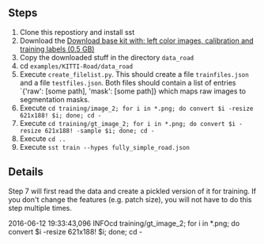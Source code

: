 ## Steps

1. Clone this repostiory and install sst
2. Download the [Download base kit with: left color images, calibration and training labels (0.5 GB)](http://www.cvlibs.net/datasets/kitti/eval_road.php)
3. Copy the downloaded stuff in the directory `data_road`
4. cd `examples/KITTI-Road/data_road`
5. Execute `create_filelist.py`. This should create a file `trainfiles.json`
   and a file `testfiles.json`. Both files should contain a list of entries
   `{'raw': [some path], 'mask': [some path]} which maps raw images to
   segmentation masks.
6. Execute `cd training/image_2; for i in *.png; do convert $i -resize 621x188! $i; done; cd -`
7. Execute `cd training/gt_image_2; for i in *.png; do convert $i -resize 621x188! -sample $i; done; cd -`
8. Execute `cd ..`
9. Execute `sst train --hypes fully_simple_road.json`


## Details

Step 7 will first read the data and create a pickled version of it for
training. If you don't change the features (e.g. patch size), you will not have
to do this step multiple times.

2016-06-12 19:33:43,096 INFOcd training/gt_image_2; for i in *.png; do convert $i -resize 621x188! $i; done; cd -